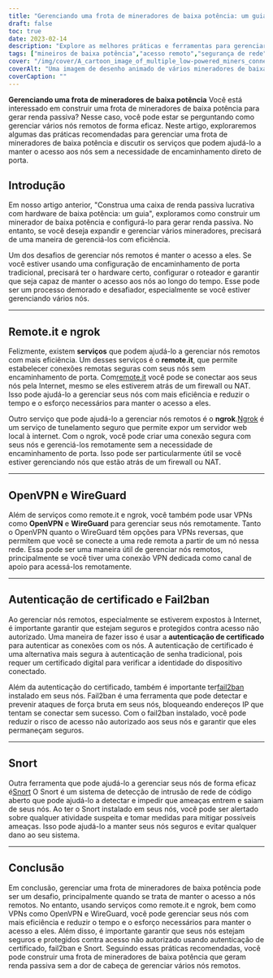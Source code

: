 ```yaml
---
title: "Gerenciando uma frota de mineradores de baixa potência: um guia para acesso remoto e segurança"
draft: false
toc: true
date: 2023-02-14
description: "Explore as melhores práticas e ferramentas para gerenciar uma frota de mineradores de baixa potência, incluindo remote.it, ngrok, OpenVPN, WireGuard e muito mais."
tags: ["mineiros de baixa potência","acesso remoto","segurança de rede","abrirvpn","fio de guarda","bufar","ngrok"]
cover: "/img/cover/A_cartoon_image_of_multiple_low-powered_miners_connected.png"
coverAlt: "Uma imagem de desenho animado de vários mineradores de baixa potência conectados a um hub de rede com as ferramentas discutidas no artigo."
coverCaption: ""
---
```


**Gerenciando uma frota de mineradores de baixa potência**
Você está interessado em construir uma frota de mineradores de baixa potência para gerar renda passiva? Nesse caso, você pode estar se perguntando como gerenciar vários nós remotos de forma eficaz. Neste artigo, exploraremos algumas das práticas recomendadas para gerenciar uma frota de mineradores de baixa potência e discutir os serviços que podem ajudá-lo a manter o acesso aos nós sem a necessidade de encaminhamento direto de porta.

## Introdução
Em nosso artigo anterior, "Construa uma caixa de renda passiva lucrativa com hardware de baixa potência: um guia", exploramos como construir um minerador de baixa potência e configurá-lo para gerar renda passiva. No entanto, se você deseja expandir e gerenciar vários mineradores, precisará de uma maneira de gerenciá-los com eficiência.

Um dos desafios de gerenciar nós remotos é manter o acesso a eles. Se você estiver usando uma configuração de encaminhamento de porta tradicional, precisará ter o hardware certo, configurar o roteador e garantir que seja capaz de manter o acesso aos nós ao longo do tempo. Esse pode ser um processo demorado e desafiador, especialmente se você estiver gerenciando vários nós.

______

## Remote.it e ngrok

Felizmente, existem **serviços** que podem ajudá-lo a gerenciar nós remotos com mais eficiência. Um desses serviços é o **remote.it**, que permite estabelecer conexões remotas seguras com seus nós sem encaminhamento de porta. Com[remote.it](https://www.remote.it/) você pode se conectar aos seus nós pela Internet, mesmo se eles estiverem atrás de um firewall ou NAT. Isso pode ajudá-lo a gerenciar seus nós com mais eficiência e reduzir o tempo e o esforço necessários para manter o acesso a eles.

Outro serviço que pode ajudá-lo a gerenciar nós remotos é o **ngrok**.[Ngrok](https://ngrok.com/) é um serviço de tunelamento seguro que permite expor um servidor web local à internet. Com o ngrok, você pode criar uma conexão segura com seus nós e gerenciá-los remotamente sem a necessidade de encaminhamento de porta. Isso pode ser particularmente útil se você estiver gerenciando nós que estão atrás de um firewall ou NAT.

______

## OpenVPN e WireGuard

Além de serviços como remote.it e ngrok, você também pode usar VPNs como **OpenVPN** e **WireGuard** para gerenciar seus nós remotamente. Tanto o OpenVPN quanto o WireGuard têm opções para VPNs reversas, que permitem que você se conecte a uma rede remota a partir de um nó nessa rede. Essa pode ser uma maneira útil de gerenciar nós remotos, principalmente se você tiver uma conexão VPN dedicada como canal de apoio para acessá-los remotamente.

______

## Autenticação de certificado e Fail2ban

Ao gerenciar nós remotos, especialmente se estiverem expostos à Internet, é importante garantir que estejam seguros e protegidos contra acesso não autorizado. Uma maneira de fazer isso é usar a **autenticação de certificado** para autenticar as conexões com os nós. A autenticação de certificado é uma alternativa mais segura à autenticação de senha tradicional, pois requer um certificado digital para verificar a identidade do dispositivo conectado.

Além da autenticação do certificado, também é importante ter[fail2ban](https://www.fail2ban.org/wiki/index.php/Main_Page) instalado em seus nós. Fail2ban é uma ferramenta que pode detectar e prevenir ataques de força bruta em seus nós, bloqueando endereços IP que tentam se conectar sem sucesso. Com o fail2ban instalado, você pode reduzir o risco de acesso não autorizado aos seus nós e garantir que eles permaneçam seguros.

______

## Snort

Outra ferramenta que pode ajudá-lo a gerenciar seus nós de forma eficaz é[Snort](https://www.snort.org/) O Snort é um sistema de detecção de intrusão de rede de código aberto que pode ajudá-lo a detectar e impedir que ameaças entrem e saiam de seus nós. Ao ter o Snort instalado em seus nós, você pode ser alertado sobre qualquer atividade suspeita e tomar medidas para mitigar possíveis ameaças. Isso pode ajudá-lo a manter seus nós seguros e evitar qualquer dano ao seu sistema.

______

## Conclusão

Em conclusão, gerenciar uma frota de mineradores de baixa potência pode ser um desafio, principalmente quando se trata de manter o acesso a nós remotos. No entanto, usando serviços como remote.it e ngrok, bem como VPNs como OpenVPN e WireGuard, você pode gerenciar seus nós com mais eficiência e reduzir o tempo e o esforço necessários para manter o acesso a eles. Além disso, é importante garantir que seus nós estejam seguros e protegidos contra acesso não autorizado usando autenticação de certificado, fail2ban e Snort. Seguindo essas práticas recomendadas, você pode construir uma frota de mineradores de baixa potência que geram renda passiva sem a dor de cabeça de gerenciar vários nós remotos.
